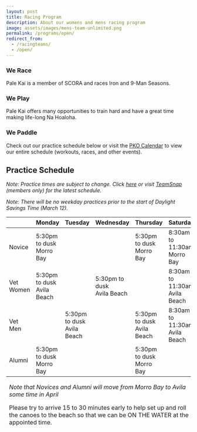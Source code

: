 ```yaml
---
layout: post
title: Racing Program
description: About our womens and mens racing program
image: assets/images/mens-team-unlimited.png
permalink: /programs/open/
redirect_from:
  - /racingteams/
  - /open/
---
```


<div class="row">
	<div class="4u 12u$(medium)">
		<h3>We Race</h3>
		<p>Pale Kai is a member of SCORA and races Iron and 9-Man Seasons.</p>
	</div>
	<div class="4u 12u$(medium)">
		<h3>We Play</h3>
		<p>Pale Kai offers many opportunities to train hard and have a great time making life-long Na Hoaloha.</p>
	</div>
	<div class="4u$ 12u$(medium)">
		<h3>We Paddle</h3>
		<!-- <p>Practice dates for the upcoming season will be announced soon.</p> -->
        <p>
            Check out our practice schedule below or visit the <a href="/calendar/">PKO Calendar</a> to view our entire schedule (workouts,
            races, and other events).
        </p>
	</div>
</div>

<h2>Practice Schedule</h2>

<!--
<p>For this season, Pale Kai Outrigger women's and men's teams will practice 3 days a week with a fourth day of practice for those who wish to race on top teams. It's going to be great year with more blending amongst all our paddlers and lots more time on the water.</p>
-->

<!--
<p><a href="/joinus/">Click here</a> for the 2023 Demo Days schedule.</p>
-->

<!-- 
<p><i>
    Note: When a Winter Paddling day conflicts with a Demo Day, practice MAY be moved to the following Sunday. Click <a href="/calendar/">here</a>
    or visit <a href="https://go.teamsnap.com/" target="_blank">TeamSnap</a> for the latest schedule.
</i></p>
-->

<p><i>
    Note: Practice times are subject to change. Click <a href="/calendar/">here</a>
    or visit <a href="https://go.teamsnap.com/" target="_blank">TeamSnap</a> (members only) for the latest schedule.
</i></p>

<p><i>
    Note: There will be no weekday practices prior to the start of Daylight Savings Time (March 12).
</i></p>

<div class="table-wrapper">
	<table>
		<thead>
			<tr>
				<th></th>
				<th style="text-align:center">Monday</th>
				<th style="text-align:center">Tuesday</th>
				<th style="text-align:center">Wednesday</th>
				<th style="text-align:center">Thursday</th>
				<th style="text-align:center">Saturday</th>
			</tr>
		</thead>
		<tbody>
			<tr>
				<td>Novice</td>
				<td>
					5:30pm to dusk<br/>
                    Morro Bay
				</td>
				<td>
				</td>
                <td>
                </td>
				<td>
					5:30pm to dusk<br/>
                    Morro Bay
				</td>	
                <td>
                    8:30am to 11:30am<br/>
                    Morro Bay
                </td>
			</tr>
			<tr>
				<td>Vet<br>Women</td>
				<td>
					5:30pm to dusk<br/>
                    Avila Beach
				</td>
				<td>
				</td>
                <td>
					5:30pm to dusk<br/>
                    Avila Beach
                </td>
				<td>
				</td>
				<td>
					8:30am to 11:30am<br/>
                    Avila Beach
                </td>
			</tr>
            <tr>
				<td>Vet<br>Men</td>
				<td>
				</td>
				<td>
					5:30pm to dusk<br/>
                    Avila Beach
				</td>
                <td>
                </td>
				<td>
					5:30pm to dusk<br/>
                    Avila Beach
				</td>
				<td>
					8:30am to 11:30am<br/>
                    Avila Beach
                </td>
			</tr>
            <tr>
				<td>Alumni</td>
				<td>
					5:30pm to dusk<br/>
                    Morro Bay
				</td>
				<td>
				</td>
                <td>
                </td>
				<td>
					5:30pm to dusk<br/>
                    Morro Bay
				</td>
				<td>
                </td>
			</tr>
		</tbody>
		<tfoot>
			<tr>
				<td colspan="6">
                    <P><I>Note that Novices and Alumni will move from Morro Bay to Avila some time in April</I></P>
                    <P>
                        Please try to arrive 15 to 30 minutes early to help set up and roll the canoes to the beach so that we can be ON THE
                        WATER at the appointed time.
                    </p>
				</td>
			</tr>
		</tfoot>
	</table>
</div>
